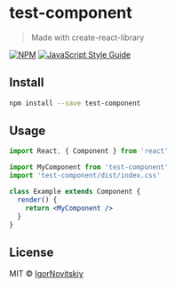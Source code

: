 # test-component

> Made with create-react-library

[![NPM](https://img.shields.io/npm/v/test-component.svg)](https://www.npmjs.com/package/test-component) [![JavaScript Style Guide](https://img.shields.io/badge/code_style-standard-brightgreen.svg)](https://standardjs.com)

## Install

```bash
npm install --save test-component
```

## Usage

```jsx
import React, { Component } from 'react'

import MyComponent from 'test-component'
import 'test-component/dist/index.css'

class Example extends Component {
  render() {
    return <MyComponent />
  }
}
```

## License

MIT © [IgorNovitskiy](https://github.com/IgorNovitskiy)
